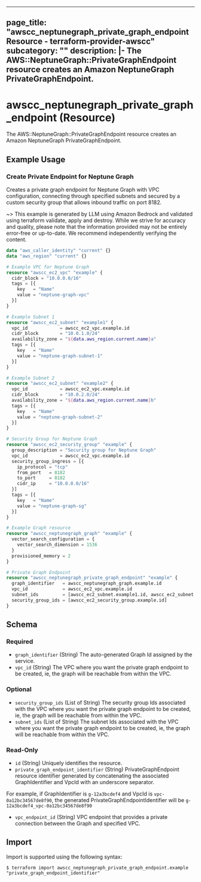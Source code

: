 
---
page_title: "awscc_neptunegraph_private_graph_endpoint Resource - terraform-provider-awscc"
subcategory: ""
description: |-
  The AWS::NeptuneGraph::PrivateGraphEndpoint resource creates an Amazon NeptuneGraph PrivateGraphEndpoint.
---

# awscc_neptunegraph_private_graph_endpoint (Resource)

The AWS::NeptuneGraph::PrivateGraphEndpoint resource creates an Amazon NeptuneGraph PrivateGraphEndpoint.

## Example Usage

### Create Private Endpoint for Neptune Graph

Creates a private graph endpoint for Neptune Graph with VPC configuration, connecting through specified subnets and secured by a custom security group that allows inbound traffic on port 8182.

~> This example is generated by LLM using Amazon Bedrock and validated using terraform validate, apply and destroy. While we strive for accuracy and quality, please note that the information provided may not be entirely error-free or up-to-date. We recommend independently verifying the content.

```terraform
data "aws_caller_identity" "current" {}
data "aws_region" "current" {}

# Example VPC for Neptune Graph
resource "awscc_ec2_vpc" "example" {
  cidr_block = "10.0.0.0/16"
  tags = [{
    key   = "Name"
    value = "neptune-graph-vpc"
  }]
}

# Example Subnet 1
resource "awscc_ec2_subnet" "example1" {
  vpc_id            = awscc_ec2_vpc.example.id
  cidr_block        = "10.0.1.0/24"
  availability_zone = "${data.aws_region.current.name}a"
  tags = [{
    key   = "Name"
    value = "neptune-graph-subnet-1"
  }]
}

# Example Subnet 2
resource "awscc_ec2_subnet" "example2" {
  vpc_id            = awscc_ec2_vpc.example.id
  cidr_block        = "10.0.2.0/24"
  availability_zone = "${data.aws_region.current.name}b"
  tags = [{
    key   = "Name"
    value = "neptune-graph-subnet-2"
  }]
}

# Security Group for Neptune Graph
resource "awscc_ec2_security_group" "example" {
  group_description = "Security group for Neptune Graph"
  vpc_id            = awscc_ec2_vpc.example.id
  security_group_ingress = [{
    ip_protocol = "tcp"
    from_port   = 8182
    to_port     = 8182
    cidr_ip     = "10.0.0.0/16"
  }]
  tags = [{
    key   = "Name"
    value = "neptune-graph-sg"
  }]
}

# Example Graph resource
resource "awscc_neptunegraph_graph" "example" {
  vector_search_configuration = {
    vector_search_dimension = 1536
  }
  provisioned_memory = 2
}

# Private Graph Endpoint
resource "awscc_neptunegraph_private_graph_endpoint" "example" {
  graph_identifier   = awscc_neptunegraph_graph.example.id
  vpc_id             = awscc_ec2_vpc.example.id
  subnet_ids         = [awscc_ec2_subnet.example1.id, awscc_ec2_subnet.example2.id]
  security_group_ids = [awscc_ec2_security_group.example.id]
}
```

<!-- schema generated by tfplugindocs -->
## Schema

### Required

- `graph_identifier` (String) The auto-generated Graph Id assigned by the service.
- `vpc_id` (String) The VPC where you want the private graph endpoint to be created, ie, the graph will be reachable from within the VPC.

### Optional

- `security_group_ids` (List of String) The security group Ids associated with the VPC where you want the private graph endpoint to be created, ie, the graph will be reachable from within the VPC.
- `subnet_ids` (List of String) The subnet Ids associated with the VPC where you want the private graph endpoint to be created, ie, the graph will be reachable from within the VPC.

### Read-Only

- `id` (String) Uniquely identifies the resource.
- `private_graph_endpoint_identifier` (String) PrivateGraphEndpoint resource identifier generated by concatenating the associated GraphIdentifier and VpcId with an underscore separator.

 For example, if GraphIdentifier is `g-12a3bcdef4` and VpcId is `vpc-0a12bc34567de8f90`, the generated PrivateGraphEndpointIdentifier will be `g-12a3bcdef4_vpc-0a12bc34567de8f90`
- `vpc_endpoint_id` (String) VPC endpoint that provides a private connection between the Graph and specified VPC.

## Import

Import is supported using the following syntax:

```shell
$ terraform import awscc_neptunegraph_private_graph_endpoint.example "private_graph_endpoint_identifier"
```
